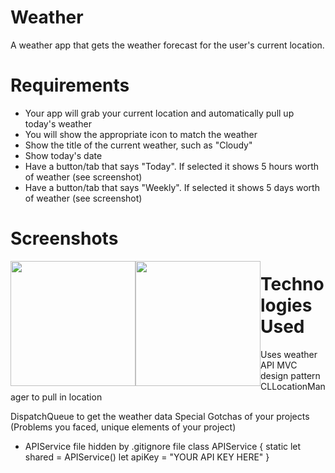 # Weather


A weather app that gets the weather forecast for the user's current location.

# Requirements
* Your app will grab your current location and automatically pull up today's weather
* You will show the appropriate icon to match the weather
* Show the title of the current weather, such as "Cloudy"
* Show today's date
* Have a button/tab that says "Today". If selected it shows 5 hours worth of weather (see screenshot)
* Have a button/tab that says "Weekly". If selected it shows 5 days worth of weather (see screenshot)

# Screenshots

<img src = "https://user-images.githubusercontent.com/32715761/99889350-14c95a00-2c09-11eb-9758-36121e3004b7.png" width="200" style= "float:left; width: 200px" />
<img src = "https://user-images.githubusercontent.com/32715761/99889414-b3ee5180-2c09-11eb-9fdd-b0c0e056ea49.png" width="200" style= "float:left; width: 200px" />

# Technologies Used
Uses weather API
MVC design pattern
CLLocationManager to pull in location 

DispatchQueue to get the weather data
Special Gotchas of your projects (Problems you faced, unique elements of your project)


* APIService file hidden by .gitignore file
class APIService
{
    static let shared = APIService()
    let apiKey = "YOUR API KEY HERE"
}
